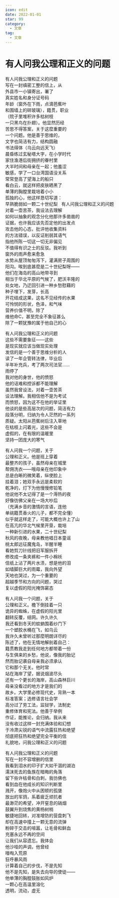 ```yaml
---
icon: edit
date: 2022-01-01
star: 99
category:
  - 文章
tag:
  - 文章
---
```


# 有人问我公理和正义的问题

有人问我公理和正义的问题    
写在一封缜密工整的信上，从    
外县市一小镇寄出，署了    
真实姓名和身分证号码    
年龄（窗外在下雨，点滴芭蕉叶    
和围墙上的碎玻璃），籍贯，职业    
（院子里堆积许多枯树枝    
一只黑鸟在扑翅）。他显然历经    
苦思不得答案，关于这麼重要的    
一个问题。他是善于思维的，    
文字也简洁有力，结构圆融    
书法得体（乌云向远天飞）    
晨昏练过玄秘塔大字，在小学时代    
家住渔港后街拥挤的眷村里    
大半时间和母亲在一起；他羞涩    
敏感，学了一口台湾国语没关系    
常常登高了望海上的船只    
看白云，就这样把皮肤晒黑了    
单薄的胸膛里栽培着小小    
孤独的心，他这样恳切写道：    
早熟脆弱如一颗二十世纪梨
 
有人问我公理和正义的问题    
对着一壶苦茶，我设法去理解    
如何以抽象的观念分化他那许多凿凿的    
证据，也许我应该先否定他的出发点    
攻击他的心态，批评他收集资料    
的方法错误，以反证削弱其语气    
指他所陈一切这一切无非偏见    
不值得有识之士的反驳。我听到    
窗外的雨声愈来愈急    
水势从屋顶匆匆泻下，灌满房子周围的    
阳沟。唉到底甚麼是二十世纪梨呀——    
他们在海岛的高山地带寻到    
相当于华北平原的气候了，肥沃丰隆的    
处女地，乃迂回引进一种乡愁慰藉的    
种子埋下，发芽，长高    
开花结成这果，这名不见经传的水果    
可怜悯的形状，色泽，和气味    
营养价值不明，除了    
维他命C，甚至完全不象征甚么    
除了一颗犹豫的属于他自己的心  

有人问我公理和正义的问题    
这些不需要象征——这些    
是现实就应该当做现实处理    
发信的是一个善于思维分析的人    
读了一年企管转法律，毕业后    
半年补充兵，考了两次司法官……    
雨停了    
我对他的身世，他的愤怒    
他的诘难和控诉都不能理解    
虽然我曾设法，对着一壶苦茶    
设法理解。我相信他不是为考试    
而愤怒，因为这不在他的举证里    
他谈的是些高层次的问题，简洁有力    
段落分明，归纳为令人茫然的一系列    
质疑。太阳从芭蕉树后注入草地    
在枯枝上闪着光，这些不会是    
虚假的，在有限的温暖里    
坚持一团庞大的寒气  

有人问我一个问题，关于    
公理和正义。他是班上穿着    
最整齐的孩子，虽然母亲在城里    
帮佣洗衣——哦母亲在他印象中    
总是白晰的微笑着，纵使脸上    
挂着泪；她双手永远是柔软的    
乾净的，灯下为他慢慢修铅笔    
他说他不太记得了是一个溽热的夜    
好像彷佛父亲在一场大吵后    
（充满乡音的激情的言语，连他    
单祧籍贯香火的儿子，都不完全懂）    
似乎就这样走了，可能大概也许上了山    
在高亢的华北气候里开垦，栽培    
一种新引进的水果，二十世纪梨    
秋风的夜晚，母亲教他唱日本童谣    
桃太郎远征魔鬼岛，半醒半睡    
看她剪刀针线把旧军服拆开    
修改成一条夹裤和一件小棉袄    
信纸上沾了两片水渍，想是他的泪    
如墙脚巨大的雨霉，我向外望    
天地也哭过，为一个重要的    
超越季节和方向的问题，哭过    
复以虚假的阳光掩饰窘态  

有人问我一个问题，关于    
公理和正义。檐下倒挂着一只    
诡异的蜘蛛，在虚假的阳光里    
翻转反覆，结网。许久许久    
我还看到冬天的蚊蚋围着纱门下    
一个塑胶水桶在飞，如乌云    
我许久未曾听过那麼明朗详尽的    
陈述了，他在无情地解剖着自己：    
籍贯教我走到任何地方都带着一份    
与生俱来的乡愁，他说，像我的胎记    
然而胎记袭自母亲我必须承认    
它和那个无关。他时常    
站在海岸了望，据说烟波尽头    
还有一个更长的海岸，高山森林巨川    
母亲没看过的地方才是我们的    
故乡。大学里必修现代史，背熟一本    
标准答案；选修语言社会学    
高分过了劳工法，监狱学，法制史    
重修体育和宪法。他善于举例    
作证，能推论，会归纳。我从来    
没有收过这样一封充满体验和幻想    
于冷肃尖锐的语气中流露狂热和绝望    
彻底把狂热和绝望完全平衡的信    
礼貌地，问我公理和正义的问题  

有人问我公理和正义的问题    
写在一封不容增删的信里    
我看到泪水的印子扩大如干涸的湖泊    
濡沫死去的鱼族在暗晦的角落    
留下些许枯骨和白刺，我彷佛也    
看到血在他成长的知识判断里    
溅开，像炮火中从困顿的孤堡    
放出的军鸽，系着疲乏顽抗者    
最渺茫的希望，冲开窒息的硝烟    
鼓翼升到烧焦的黄杨树梢    
敏捷地回转，对准增防的营盘刺飞    
却在高速中撞上一颗无意的流弹    
粉碎于交击的喧嚣，让毛骨和鲜血    
充塞永远不再的空间    
让我们从容遗忘。我体会    
他沙哑的声调，他曾经    
嚎啕入荒原    
狂呼暴风雨    
计算着自己的步伐，不是先知    
他不是先知，是失去向导的使徒——    
他单薄的胸膛鼓胀如风炉    
一颗心在高温里溶化    
透明，流动，虚无